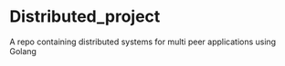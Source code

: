 # Distributed_project
A repo containing distributed systems for multi peer applications using Golang
